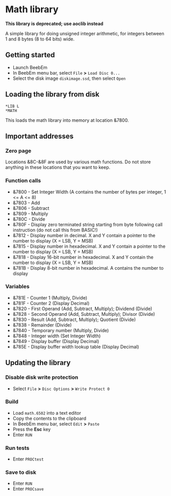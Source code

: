 # Math library

**This library is deprecated; use aoclib instead**

A simple library for doing unsigned integer arithmetic, for integers between 1 and 8 bytes (8 to 64 bits) wide.

## Getting started

* Launch BeebEm
* In BeebEm menu bar, select `File` **>** `Load Disc 0...`
* Select the disk image `diskimage.ssd`, then select `Open`

## Loading the library from disk

```
*LIB L
*MATH
```
This loads the math library into memory at location &7800.

## Important addresses

### Zero page

Locations &8C-&8F are used by various math functions. Do not store anything in these locations that you want to keep.

### Function calls

- &7800 - Set Integer Width (A contains the number of bytes per integer, 1 <= A <= 8)
- &7803 - Add
- &7806 - Subtract
- &7809 - Multiply
- &780C - Divide
- &780F - Display zero terminated string starting from byte following call instruction (do not call this from BASIC!)
- &7812 - Display number in decimal. X and Y contain a pointer to the number to display (X = LSB, Y = MSB)
- &7815 - Display number in hexadecimal. X and Y contain a pointer to the number to display (X = LSB, Y = MSB)
- &7818 - Display 16-bit number in hexadecimal. X and Y contain the number to display (X = LSB, Y = MSB)
- &781B - Display 8-bit number in hexadecimal. A contains the number to display

### Variables

- &781E - Counter 1 (Multiply, Divide)
- &781F - Counter 2 (Display Decimal)
- &7820 - First Operand (Add, Subtract, Multiply); Dividend (Divide)
- &7828 - Second Operand (Add, Subtract, Multiply); Divisor (Divide)
- &7830 - Result (Add, Subtract, Multiply); Quotient (Divide)
- &7838 - Remainder (Divide)
- &7840 - Temporary number (Multiply, Divide)
- &7848 - Integer width (Set Integer Width)
- &7849 - Display buffer (Display Decimal)
- &785E - Display buffer width lookup table (Display Decimal)

## Updating the library

### Disable disk write protection

* Select `File` **>** `Disc Options` **>** `Write Protect 0`

### Build

* Load `math.6502` into a text editor
* Copy the contents to the clipboard
* In BeebEm menu bar, select `Edit` **>** `Paste`
* Press the **Esc** key
* Enter `RUN`

### Run tests

* Enter `PROCtest`

### Save to disk

* Enter `RUN`
* Enter `PROCsave`

